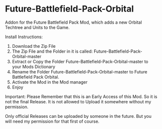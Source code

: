 # Future-Battlefield-Pack-Orbital
Addon for the Future Battlefield Pack Mod, which adds a new Orbital Techtree and Units to the Game.

Install Instructions:
1) Download the Zip File 
2) The Zip File and the Folder in it is called: Future-Battlefield-Pack-Orbital-master
3) Extract or Copy the Folder Future-Battlefield-Pack-Orbital-master to your Mods Dictionary 
4) Rename the Folder Future-Battlefield-Pack-Orbital-master to Future Battlefield Pack Orbital. 
5) Activate the Mod in the Mod manager 
6) Enjoy 

Important:
Please Remember that this is an Early Access of this Mod.
So it is not the final Release. 
It is not allowed to Upload it somewhere without my permission.

Only official Releases can be uploaded by someone in the future. 
But you will need my permission for that first of course. 
